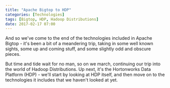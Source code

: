 ```yaml
---
title: "Apache Bigtop to HDP"
categories: [Technologies]
tags: [Bigtop, HDP, Hadoop Distributions]
date: 2017-02-17 07:00
---
```

And so we've come to the end of the technologies included in Apache Bigtop - it's been a bit of a meandering trip, taking in some well known sights, some up and coming stuff, and some slightly odd and obscure pieces.

But time and tide wait for no man, so on we march, continuing our trip into the world of Hadoop Distributions.  Up next, it's the Hortonworks Data Platform (HDP) - we'll start by looking at HDP itself, and then move on to the technologies it includes that we haven't looked at yet.